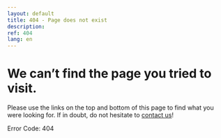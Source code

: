 ```yaml
---
layout: default
title: 404 - Page does not exist
description: 
ref: 404
lang: en
---
```


# We can’t find the page you tried to visit.
Please use the links on the top and bottom of this page to find what you were looking for.
If in doubt, do not hesitate to [contact us](/{{page.lang}}/contact)!

Error Code: 404